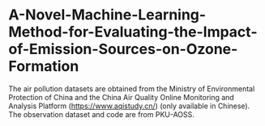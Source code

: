 # A-Novel-Machine-Learning-Method-for-Evaluating-the-Impact-of-Emission-Sources-on-Ozone-Formation
The air pollution datasets are obtained from the Ministry of Environmental Protection of China and the China Air Quality Online Monitoring and Analysis Platform (https://www.aqistudy.cn/) (only available in Chinese). The observation dataset and code are from PKU-AOSS.
